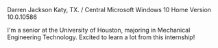 Darren Jackson
Katy, TX. / Central
Microsoft Windows 10 Home Version	10.0.10586 
 
I'm a senior at the University of Houston, majoring in Mechanical Engineering Technology. Excited to learn a lot from this internship!
